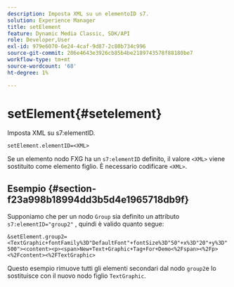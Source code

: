 ```yaml
---
description: Imposta XML su un elementoID s7.
solution: Experience Manager
title: setElement
feature: Dynamic Media Classic, SDK/API
role: Developer,User
exl-id: 979e6070-6e24-4caf-9d87-2c80b734c996
source-git-commit: 206e4643e3926cb85b4be2189743578f88180be7
workflow-type: tm+mt
source-wordcount: '68'
ht-degree: 1%

---
```


# setElement{#setelement}

Imposta XML su s7:elementID.

`setElement.elementID=<XML>`

Se un elemento nodo FXG ha un `s7:elementID` definito, il valore `<XML>` viene sostituito come elemento figlio. È necessario codificare `<XML>`.

## Esempio {#section-f23a998b18994dd3b5d4e1965718db9f}

Supponiamo che per un nodo `Group` sia definito un attributo `s7:elementID="group2"` , quindi è valido quanto segue:

`&setElement.group2=<TextGraphic+fontFamily%3D"DefaultFont"+fontSize%3D"50"+x%3D"20"+y%3D"500"><content><p><span>New+Text+Graphic+Tag+For+Demo<%2Fspan><%2Fp><%2Fcontent><%2FTextGraphic>`

Questo esempio rimuove tutti gli elementi secondari dal nodo `group2`e lo sostituisce con il nuovo nodo figlio `TextGraphic`.
